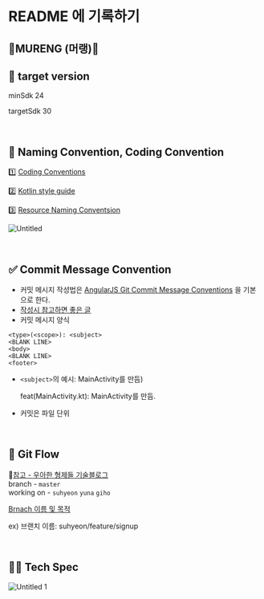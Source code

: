 # README 에 기록하기

## 🍦MURENG (머랭)🍦

## 🎯 target version

minSdk 24 

targetSdk 30

<br/>

## 🔨  Naming Convention, Coding Convention

1️⃣ [Coding Conventions](https://kotlinlang.org/docs/reference/coding-conventions.html)

2️⃣ [Kotlin style guide](https://developer.android.com/kotlin/style-guide)

3️⃣ [Resource Naming Conventsion](https://jeroenmols.com/blog/2016/03/07/resourcenaming/) 

![Untitled](https://user-images.githubusercontent.com/57262833/115137609-0b320a00-a062-11eb-94be-3afb8be5a09c.png)


<br/>

## ✅ Commit Message Convention

- 커밋 메시지 작성법은 [AngularJS Git Commit Message Conventions](https://gist.github.com/stephenparish/9941e89d80e2bc58a153) 을 기본으로 한다.
- [작성시 참고하면 좋은 글](https://chris.beams.io/posts/git-commit/)
- 커밋 메시지 양식

```
<type>(<scope>): <subject>
<BLANK LINE>
<body>
<BLANK LINE>
<footer>
```

- `<subject>`의 예시: MainActivity를 만듬)

    feat(MainActivity.kt): MainActivity를 만듬.

- 커밋은 파일 단위

<br/>

## 🔁 Git Flow

📌[참고 - 우아한 형제들 기술블로그](https://woowabros.github.io/experience/2017/10/30/baemin-mobile-git-branch-strategy.html)  
branch - `master`  
working on - `suhyeon` `yuna` `giho`  

[Brnach 이름 및 목적](https://www.notion.so/33969437118147fd9394e43c5964c80d)

ex)  브랜치 이름: suhyeon/feature/signup

<br/> 

## 👩‍💻 Tech Spec

![Untitled 1](https://user-images.githubusercontent.com/57262833/115137597-f786a380-a061-11eb-8f8d-edacb2480578.png)
